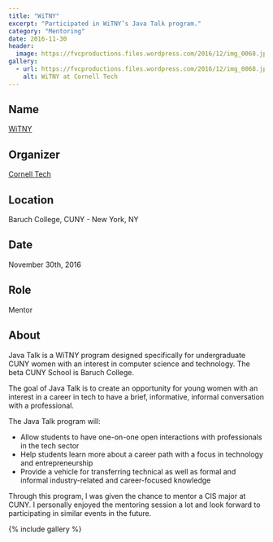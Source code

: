 ```yaml
---
title: "WiTNY"
excerpt: "Participated in WiTNY’s Java Talk program."
category: "Mentoring"
date: 2016-11-30
header:
  image: https://fvcproductions.files.wordpress.com/2016/12/img_0068.jpg
gallery:
  - url: https://fvcproductions.files.wordpress.com/2016/12/img_0068.jpg
    alt: WiTNY at Cornell Tech
---
```


## Name

<a title="WiTNY" href="https://tech.cornell.edu/impact/witny" target="_blank" rel="noopener">WiTNY</a>

## Organizer

[Cornell Tech](https://tech.cornell.edu/)

## Location

Baruch College, CUNY - New York, NY

## Date

November 30th, 2016

## Role

Mentor

## About

Java Talk is a WiTNY program designed specifically for undergraduate CUNY women with an interest in computer science and technology. The beta CUNY School is Baruch College.

The goal of Java Talk is to create an opportunity for young women with an interest in a career in tech to have a brief, informative, informal conversation with a professional.

The Java Talk program will:

- Allow students to have one-on-one open interactions with professionals in the tech sector
- Help students learn more about a career path with a focus in technology and entrepreneurship
- Provide a vehicle for transferring technical as well as formal and informal industry-related and career-focused knowledge

Through this program, I was given the chance to mentor a CIS major at CUNY. I personally enjoyed the mentoring session a lot and look forward to participating in similar events in the future.

{% include gallery %}
